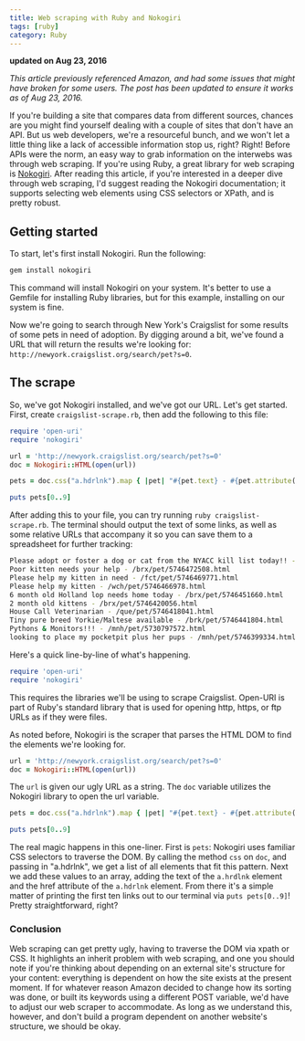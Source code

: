 ```yaml
---
title: Web scraping with Ruby and Nokogiri
tags: [ruby]
category: Ruby
---
```


**updated on Aug 23, 2016**

*This article previously referenced Amazon, and had some issues that might have
broken for some users. The post has been updated to ensure it works as of Aug
23, 2016.*

If you're building a site that compares data from different sources, chances are you might find yourself dealing with a couple of sites that don't have an API. But us web developers, we're a resourceful bunch, and we won't let a little thing like a lack of accessible information stop us, right? Right! Before APIs were the norm, an easy way to grab information on the interwebs was through web scraping. If you're using Ruby, a great library for web scraping is [Nokogiri](http://nokogiri.org/). After reading this article, if you're interested in a deeper dive through web scraping, I'd suggest reading the Nokogiri documentation; it supports selecting web elements using CSS selectors or XPath, and is pretty robust.

## Getting started

To start, let's first install Nokogiri. Run the following:

```bash
gem install nokogiri
```

This command will install Nokogiri on your system. It's better to use a Gemfile
for installing Ruby libraries, but for this example, installing on our system is
fine.

Now we're going to search through New York's Craigslist for some results of some
pets in need of adoption. By digging around a bit, we've found a URL that will
return the results we're looking for:
`http://newyork.craigslist.org/search/pet?s=0`.

## The scrape

So, we've got Nokogiri installed, and we've got our URL. Let's get started.
First, create `craigslist-scrape.rb`, then add the following to this file:

```ruby
require 'open-uri'
require 'nokogiri'

url = 'http://newyork.craigslist.org/search/pet?s=0'
doc = Nokogiri::HTML(open(url))

pets = doc.css("a.hdrlnk").map { |pet| "#{pet.text} - #{pet.attribute('href').to_s}" }

puts pets[0..9]
```

After adding this to your file, you can try running `ruby craigslist-scrape.rb`.
The terminal should output the text of some links, as well as some relative URLs
that accompany it so you can save them to a spreadsheet for further tracking:

```bash
Please adopt or foster a dog or cat from the NYACC kill list today!! - /jsy/pet/5746473654.html
Poor kitten needs your help - /brx/pet/5746472508.html
Please help my kitten in need - /fct/pet/5746469771.html
Please help my kitten - /wch/pet/5746466978.html
6 month old Holland lop needs home today - /brx/pet/5746451660.html
2 month old kittens - /brx/pet/5746420056.html
House Call Veterinarian - /que/pet/5746418041.html
Tiny pure breed Yorkie/Maltese available - /brk/pet/5746441804.html
Pythons & Monitors!!! - /mnh/pet/5730797572.html
looking to place my pocketpit plus her pups - /mnh/pet/5746399334.html
```

Here's a quick line-by-line of what's happening.

```ruby
require 'open-uri'
require 'nokogiri'
```

This requires the libraries we'll be using to scrape Craigslist. Open-URI is
part of Ruby's standard library that is used for opening http, https, or ftp
URLs as if they were files.

As noted before, Nokogiri is the scraper that parses the HTML DOM to find the
elements we're looking for.

```ruby
url = 'http://newyork.craigslist.org/search/pet?s=0'
doc = Nokogiri::HTML(open(url))
```  

The `url` is given our ugly URL as a string. The `doc` variable utilizes the Nokogiri library to open the url variable.

```ruby
pets = doc.css("a.hdrlnk").map { |pet| "#{pet.text} - #{pet.attribute('href').to_s}" }

puts pets[0..9]
```

The real magic happens in this one-liner. First is `pets`: Nokogiri uses familiar CSS selectors to traverse the DOM. By calling the method `css` on `doc`, and passing in "a.hdrlnk", we get a list of all elements that fit this pattern. Next we add these values to an array, adding the text of the `a.hrdlnk` element and the href attribute of the `a.hdrlnk` element. From there it's a simple matter of printing the first ten links out to our terminal via `puts pets[0..9]`! Pretty straightforward, right?

### Conclusion

Web scraping can get pretty ugly, having to traverse the DOM via xpath or CSS. It highlights an inherit problem with web scraping, and one you should note if you're thinking about depending on an external site's structure for your content: everything is dependent on how the site exists at the present moment. If for whatever reason Amazon decided to change how its sorting was done, or built its keywords using a different POST variable, we'd have to adjust our web scraper to accommodate. As long as we understand this, however, and don't build a program dependent on another website's structure, we should be okay.
